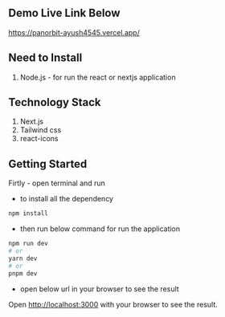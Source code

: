 ## Demo Live Link Below

https://panorbit-ayush4545.vercel.app/

## Need to Install
1. Node.js - for run the react or nextjs application

## Technology Stack
1. Next.js
2. Tailwind css
3. react-icons
   
## Getting Started

Firtly - open terminal and run 

- to install all the dependency
```bash
npm install 
```

- then run below command for run the application

```bash
npm run dev
# or
yarn dev
# or
pnpm dev
```

- open below url in your browser to see the result

Open [http://localhost:3000](http://localhost:3000) with your browser to see the result.



